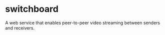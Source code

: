 # switchboard
A web service that enables peer-to-peer video streaming between senders and receivers. 
